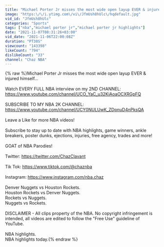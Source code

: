 ```yaml
---
title: "Michael Porter Jr misses the most wide open layup EVER & injured himself..."
image: "https:\/\/i.ytimg.com\/vi\/JfmUsh8hUlc\/hqdefault.jpg"
vid_id: "JfmUsh8hUlc"
categories: "Sports"
tags: ["nba","michael porter jr","michael porter jr highlights"]
date: "2021-11-07T08:31:26+03:00"
vid_date: "2021-11-06T22:00:08Z"
duration: "PT30S"
viewcount: "143398"
likeCount: "794"
dislikeCount: "33"
channel: "Chaz NBA"
---
```

{% raw %}Michael Porter Jr misses the most wide open layup EVER &amp; injured himself...<br /><br />Watch EVERY FULL NBA interview on my 2ND CHANNEL: <a rel="nofollow" target="blank" href="https://www.youtube.com/channel/UCO_YaC_u32KiAoaOCXRGpFQ">https://www.youtube.com/channel/UCO_YaC_u32KiAoaOCXRGpFQ</a><br /><br />SUBSCRIBE TO MY NBA 2K CHANNEL: <a rel="nofollow" target="blank" href="https://www.youtube.com/channel/UCY0NULUwK_ZDpnuD4nPksQA">https://www.youtube.com/channel/UCY0NULUwK_ZDpnuD4nPksQA</a><br /><br />Leave a Like for more NBA videos!<br /><br />Subscribe to stay up to date with NBA highlights, game winners, ankle breakers, poster dunks, ejections, injuries, free agency, trades and more!<br /><br />GOAT of NBA Parodies!<br /><br />Twitter: <a rel="nofollow" target="blank" href="https://twitter.com/ChazClavant">https://twitter.com/ChazClavant</a><br /><br />Tik Tok: <a rel="nofollow" target="blank" href="https://www.tiktok.com/@chaznba">https://www.tiktok.com/@chaznba</a><br /><br />Instagram: <a rel="nofollow" target="blank" href="https://www.instagram.com/nba.chaz">https://www.instagram.com/nba.chaz</a><br /><br />Denver Nuggets vs Houston Rockets.<br />Houston Rockets vs Denver Nuggets.<br />Rockets vs Nuggets.<br />Nuggets vs Rockets.<br /><br />DISCLAIMER - All clips property of the NBA. No copyright infringement is intended, all videos are edited to follow the &quot;Free Use&quot; guideline of YouTube.<br /><br />NBA highlights.<br />NBA highlights today.{% endraw %}
